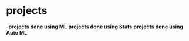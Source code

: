 # projects
-__projects done using ML__
__projects done using Stats__
__projects done using Auto ML__
